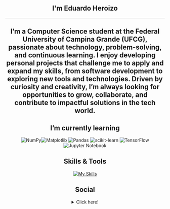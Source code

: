 <div align="center">

## I'm Eduardo Heroizo

---
I’m a Computer Science student at the Federal University of Campina Grande (UFCG), passionate about technology, problem-solving, and continuous learning. I enjoy developing personal projects that challenge me to apply and expand my skills, from software development to exploring new tools and technologies. Driven by curiosity and creativity, I’m always looking for opportunities to grow, collaborate, and contribute to impactful solutions in the tech world. 
---

</div>

<div align="center">

## I’m currently learning

![NumPy](https://img.shields.io/badge/numpy-%23013243.svg?style=for-the-badge&logo=numpy&logoColor=white)![Matplotlib](https://img.shields.io/badge/Matplotlib-%23ffffff.svg?style=for-the-badge&logo=Matplotlib&logoColor=black) ![Pandas](https://img.shields.io/badge/pandas-%23150458.svg?style=for-the-badge&logo=pandas&logoColor=white)
 ![scikit-learn](https://img.shields.io/badge/scikit--learn-%23F7931E.svg?style=for-the-badge&logo=scikit-learn&logoColor=white) ![TensorFlow](https://img.shields.io/badge/TensorFlow-%23FF6F00.svg?style=for-the-badge&logo=TensorFlow&logoColor=white) ![Jupyter Notebook](https://img.shields.io/badge/jupyter-%23FA0F00.svg?style=for-the-badge&logo=jupyter&logoColor=white)

</div>

<div align="center">

## Skills & Tools

[![My Skills](https://skillicons.dev/icons?i=python,java,git,linux,vscode,github,vim)](https://skillicons.dev)

</div>

<div align="center">

## Social

<details align="center">
  <summary>Click here!</summary>
  <br>
  <a href="mailto:eduardoheroizo@gmail.com">
    <img src="https://img.shields.io/badge/Gmail-D14836?style=for-the-badge&logo=gmail&logoColor=white" alt="Gmail">
  </a>
  <a href="https://www.linkedin.com/in/eduardo-heroizo-046061344">
    <img src="https://img.shields.io/badge/-LinkedIn-%230077B5?style=for-the-badge&logo=linkedin&logoColor=white" alt="LinkedIn">
  </a>
</details>

</div>
